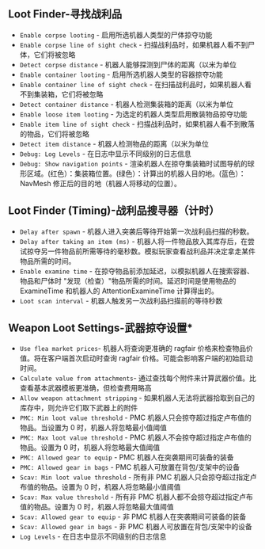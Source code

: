 ## **Loot Finder-寻找战利品**

- `Enable corpse looting` - 启用所选机器人类型的尸体掠夺功能
- `Enable corpse line of sight check` - 扫描战利品时，如果机器人看不到尸体，它们将被忽略
- `Detect corpse distance` - 机器人能够探测到尸体的距离（以米为单位
- `Enable container looting` - 启用所选机器人类型的容器掠夺功能
- `Enable container line of sight check` - 在扫描战利品时，如果机器人看不到集装箱，它们将被忽略
- `Detect container distance` - 机器人检测集装箱的距离（以米为单位
- `Enable loose item looting` - 为选定的机器人类型启用散装物品掠夺功能
- `Enable item line of sight check` - 扫描战利品时，如果机器人看不到散落的物品，它们将被忽略
- `Detect item distance` - 机器人检测物品的距离（以米为单位
- `Debug: Log Levels` - 在日志中显示不同级别的日志信息
- `Debug: Show navigation points` - 渲染机器人在掠夺集装箱时试图导航的球形区域。(红色）：集装箱位置。(绿色）：计算出的机器人目的地。(蓝色）：NavMesh 修正后的目的地（机器人将移动的位置）。

## **Loot Finder (Timing)-战利品搜寻器（计时）**

- `Delay after spawn` - 机器人进入突袭后等待开始第一次战利品扫描的秒数。
- `Delay after taking an item (ms)` - 机器人将一件物品放入其库存后，在尝试掠夺另一件物品前所需等待的毫秒数。模拟玩家查看战利品并决定拿走某件物品所需的时间。
- `Enable examine time` - 在掠夺物品前添加延迟，以模拟机器人在搜索容器、物品和尸体时 "发现（检查）"物品所需的时间。延迟时间是使用物品的 ExamineTime 和机器人的 AttentionExamineTime 计算得出的。
- `Loot scan interval` - 机器人触发另一次战利品扫描前的等待秒数

## **Weapon Loot Settings-武器掠夺设置***

- `Use flea market prices`- 机器人将查询更准确的 ragfair 价格来检查物品价值。将在客户端首次启动时查询 ragfair 价格。可能会影响客户端的初始启动时间。
- `Calculate value from attachments`- 通过查找每个附件来计算武器价值。比查看基本武器模板更准确，但检查费用略高
- `Allow weapon attachment stripping` - 如果机器人无法将武器拾取到自己的库存中，则允许它们取下武器上的附件
- `PMC: Min loot value threshold` - PMC 机器人只会掠夺超过指定卢布值的物品。当设置为 0 时，机器人将忽略最小值阈值
- `PMC: Max loot value threshold` - PMC 机器人不会掠夺超过指定卢布值的物品。设置为 0 时，机器人将忽略最大值阈值
- `PMC: Allowed gear to equip` - PMC 机器人在突袭期间可装备的装备
- `PMC: Allowed gear in bags` - PMC 机器人可放置在背包/支架中的设备
- `Scav: Min loot value threshold` - 所有非 PMC 机器人只会掠夺超过指定卢布值的物品。设置为 0 时，机器人将忽略最小值阈值
- `Scav: Max value threshold` - 所有非 PMC 机器人都不会掠夺超过指定卢布值的物品。设置为 0 时，机器人将忽略最大值阈值
- `Scav: Allowed gear to equip` - 非 PMC 机器人在突袭期间可装备的装备
- `Scav: Allowed gear in bags` - 非 PMC 机器人可放置在背包/支架中的设备
- `Log Levels` - 在日志中显示不同级别的日志信息